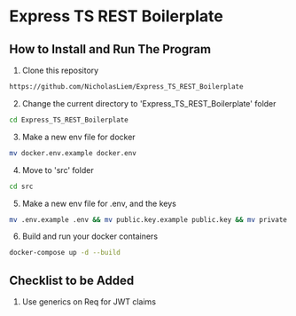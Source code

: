 # Express TS REST Boilerplate

## How to Install and Run The Program

1. Clone this repository
```sh
https://github.com/NicholasLiem/Express_TS_REST_Boilerplate
```

2. Change the current directory to 'Express_TS_REST_Boilerplate' folder
```sh
cd Express_TS_REST_Boilerplate
```

3. Make a new env file for docker
```sh
mv docker.env.example docker.env
```

4. Move to 'src' folder
```sh
cd src
```

5. Make a new env file for .env, and the keys
```sh
mv .env.example .env && mv public.key.example public.key && mv private.key.example private.key 
```

6. Build and run your docker containers
```sh
docker-compose up -d --build
```

## Checklist to be Added
1. Use generics on Req for JWT claims